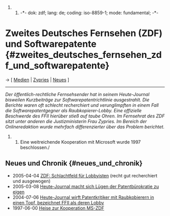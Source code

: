 1.  1.  -\*- dok: zdf; lang: de; coding: iso-8859-1; mode: fundamental;
        -\*-

# Zweites Deutsches Fernsehen (ZDF) und Softwarepatente {#zweites_deutsches_fernsehen_zdf_und_softwarepatente}

-\> \[ [ Medien](SwpatmediaDe "wikilink") \| [
Zypries](ZypriesDe "wikilink") \| [ Neues](SwpatcninoDe "wikilink") \]

------------------------------------------------------------------------

*Der öffentlich-rechtliche Fernsehsender hat in seinem Heute-Journal
bisweilen Kurzbeiträge zur Softwarepatentrichtlinie ausgestrahlt. Die
Berichte waren oft schlecht recherchiert und verunglimpften in einem
Fall die Softwarepatentgegner als Raubkopierer-Lobby. Eine offizielle
Beschwerde des FFII hierüber stieß auf taube Ohren. Im Fernsehrat des
ZDF sitzt unter anderen die Justizministerin Frau Zypries. Im Bereich
der Onlineredaktion wurde mehrfach differenzierter über das Problem
berichtet.*

1.  1.  Eine weitreichende Kooperation mit Microsoft wurde 1997
        beschlossen./

## Neues und Chronik {#neues_und_chronik}

-   2005-04-04 [ZDF: Schlachtfeld für
    Lobbyisten](http://www.zdf.de/ZDFde/inhalt/28/0,1872,2284124,00.html "wikilink")
    (recht gut recherchiert und ausgewogen)
-   2005-03-08 [ Heute-Journal macht sich Lügen der Patentbürokratie zu
    eigen](Heute050308De "wikilink")
-   2004-07-06 [ Heute-Journal wirft Patentkritiker mit Raubkobierern in
    einen Topf, bezeichnet FFII als deren
    Lobby](Heute040607De "wikilink")
-   1997-06-00 [Heise zur Kooperation
    MS-ZDF](http://www.heise.de/ct/97/06/020/ "wikilink")
